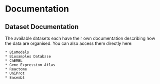 # Documentation
	
## Dataset Documentation
	
The available datasets each have their own documentation describing how the data are organised. You can also access them directly here:

    * BioModels
    * Biosamples Database
    * ChEMBL
    * Gene Expression Atlas 
    * Reactome
    * UniProt
    * Ensembl
